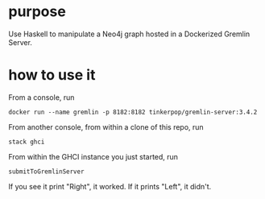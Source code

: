# purpose

Use Haskell to manipulate a Neo4j graph hosted in a Dockerized Gremlin Server.


# how to use it

From a console, run
```
docker run --name gremlin -p 8182:8182 tinkerpop/gremlin-server:3.4.2
```

From another console, from within a clone of this repo, run
```
stack ghci
```

From within the GHCI instance you just started, run
```
submitToGremlinServer
```

If you see it print "Right", it worked. If it prints "Left", it didn't.
